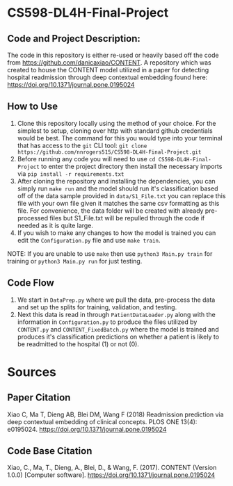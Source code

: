 # CS598-DL4H-Final-Project

## Code and Project Description:
The code in this repository is either re-used or heavily based off the code from https://github.com/danicaxiao/CONTENT. A repository which was created to house the CONTENT model utilized in a paper for detecting hospital readmission through deep contextual embedding found here: https://doi.org/10.1371/journal.pone.0195024

## How to Use

1. Clone this repository locally using the method of your choice. For the simplest to setup, cloning over http with standard github credentials would be best. The command for this you would type into your terminal that has access to the `git` CLI tool: `git clone https://github.com/nnrogers515/CS598-DL4H-Final-Project.git`
2. Before running any code you will need to use `cd CS598-DL4H-Final-Project` to enter the project directory then install the necessary imports via `pip install -r requirements.txt`
3. After cloning the repository and installing the dependencies, you can simply run `make run` and the model should run it's classification based off of the data sample provided in `data/S1_File.txt` you can replace this file with your own file given it matches the same csv formatting as this file. For convenience, the data folder will be created with already pre-processed files but S1_File.txt will be repulled through the code if needed as it is quite large.
4. If you wish to make any changes to how the model is trained you can edit the `Configuration.py` file and use `make train`.

NOTE: If you are unable to use `make` then use `python3 Main.py train` for training or `python3 Main.py run` for just testing.

## Code Flow

1. We start in `DataPrep.py` where we pull the data, pre-process the data and set up the splits for training, validation, and testing.
2. Next this data is read in through `PatientDataLoader.py` along with the information in `Configuration.py` to produce the files utilized by `CONTENT.py` and `CONTENT_FixedBatch.py` where the model is trained and produces it's classification predictions on whether a patient is likely to be readmitted to the hospital (1) or not (0).


# Sources

## Paper Citation
Xiao C, Ma T, Dieng AB, Blei DM, Wang F (2018) Readmission prediction via deep contextual embedding of clinical concepts. PLOS ONE 13(4): e0195024. https://doi.org/10.1371/journal.pone.0195024

## Code Base Citation

Xiao, C., Ma, T., Dieng, A., Blei, D., & Wang, F. (2017). CONTENT (Version 1.0.0) [Computer software]. https://doi.org/10.1371/journal.pone.0195024